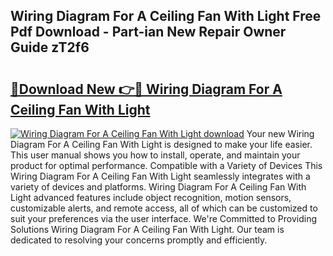 ## Wiring Diagram For A Ceiling Fan With Light Free Pdf Download - Part-ian New Repair Owner Guide zT2f6

# <h2><a href="http://dfmi6u.blite.top/?on=Wiring+Diagram+For+A+Ceiling+Fan+With+Light">🔗Download New 👉🔴 Wiring Diagram For A Ceiling Fan With Light</a></h2>

[![Wiring Diagram For A Ceiling Fan With Light download](https://i.imgur.com/lujVjoI.png)](http://dfmi6u.blite.top/?on=Wiring+Diagram+For+A+Ceiling+Fan+With+Light)
Your new Wiring Diagram For A Ceiling Fan With Light is designed to make your life easier. This user manual shows you how to install, operate, and maintain your product for optimal performance. Compatible with a Variety of Devices This Wiring Diagram For A Ceiling Fan With Light seamlessly integrates with a variety of devices and platforms. Wiring Diagram For A Ceiling Fan With Light advanced features include object recognition, motion sensors, customizable alerts, and remote access, all of which can be customized to suit your preferences via the user interface. We're Committed to Providing Solutions Wiring Diagram For A Ceiling Fan With Light. Our team is dedicated to resolving your concerns promptly and efficiently.
